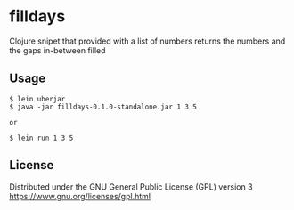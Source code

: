 # filldays

Clojure snipet that provided with a list of numbers returns the numbers and the gaps in-between filled

## Usage

    $ lein uberjar
    $ java -jar filldays-0.1.0-standalone.jar 1 3 5

    or

    $ lein run 1 3 5

## License

Distributed under the GNU General Public License (GPL) version 3
https://www.gnu.org/licenses/gpl.html